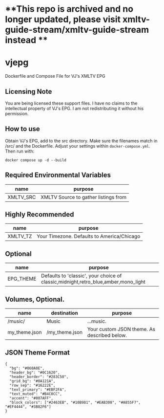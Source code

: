 # **This repo is archived and no longer updated, please visit xmltv-guide-stream/xmltv-guide-stream instead **

# vjepg
Dockerfile and Compose File for VJ's XMLTV EPG

## Licensing Note
You are being licensed these support files. I have no claims to the intellectual property of VJ's EPG. I am not redistributing it without his permission.

## How to use
Obtain VJ's EPG, add to the src directory. Make sure the filenames match in /src/ and the Dockerfile. Adjust your settings within `docker-compose.yml`. Then run with:

`docker compose up -d --build`

## Required Environmental Variables
|name|purpose|
|----------|----------|
|XMLTV_SRC|XMLTV Source to gather listings from|

## Highly Recommended
|name|purpose|
|----------|----------|
|XMLTV_TZ|Your Timezone. Defaults to America/Chicago|

## Optional
|name|purpose|
|----------|----------|
|EPG_THEME|Defaults to 'classic', your choice of classic,midnight,retro_blue,amber,mono_light|


## Volumes, Optional.
|name|destination|purpose|
|----------|----------|----------|
|/music/|Music|...music.
|my_theme.json|/my_theme.json|Your custom JSON theme. As described below.|

## JSON Theme Format
```
{
  "bg": "#060A0E",
  "header_bg": "#0C1620",
  "header_border": "#283C50",
  "grid_bg": "#0A121A",
  "row_sep": "#16222E",
  "text_primary": "#EBF2FA",
  "text_muted": "#B4C0CC",
  "accent": "#007AFF",
  "block_colors": ["#2463EB", "#10B981", "#EAB308", "#A855F7", "#EF4444", "#3B82F6"]
}
```
